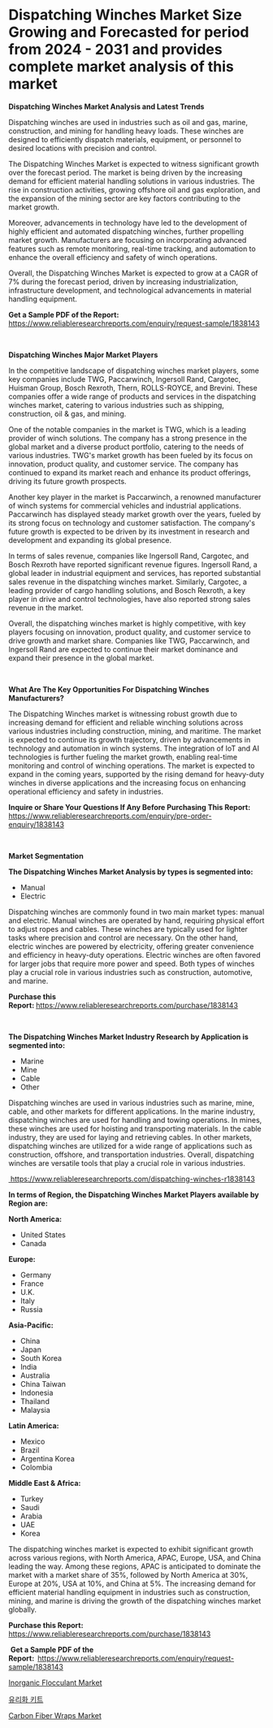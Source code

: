 <p><h1>Dispatching Winches Market Size Growing and Forecasted for period from 2024 - 2031 and provides complete market analysis of this market</h1></p><p><strong>Dispatching Winches Market Analysis and Latest Trends</strong></p>
<p><p>Dispatching winches are used in industries such as oil and gas, marine, construction, and mining for handling heavy loads. These winches are designed to efficiently dispatch materials, equipment, or personnel to desired locations with precision and control.</p><p>The Dispatching Winches Market is expected to witness significant growth over the forecast period. The market is being driven by the increasing demand for efficient material handling solutions in various industries. The rise in construction activities, growing offshore oil and gas exploration, and the expansion of the mining sector are key factors contributing to the market growth.</p><p>Moreover, advancements in technology have led to the development of highly efficient and automated dispatching winches, further propelling market growth. Manufacturers are focusing on incorporating advanced features such as remote monitoring, real-time tracking, and automation to enhance the overall efficiency and safety of winch operations.</p><p>Overall, the Dispatching Winches Market is expected to grow at a CAGR of 7% during the forecast period, driven by increasing industrialization, infrastructure development, and technological advancements in material handling equipment.</p></p>
<p><strong>Get a Sample PDF of the Report:&nbsp;</strong> <a href="https://www.reliableresearchreports.com/enquiry/request-sample/1838143">https://www.reliableresearchreports.com/enquiry/request-sample/1838143</a></p>
<p>&nbsp;</p>
<p><strong>Dispatching Winches Major Market Players</strong></p>
<p><p>In the competitive landscape of dispatching winches market players, some key companies include TWG, Paccarwinch, Ingersoll Rand, Cargotec, Huisman Group, Bosch Rexroth, Thern, ROLLS-ROYCE, and Brevini. These companies offer a wide range of products and services in the dispatching winches market, catering to various industries such as shipping, construction, oil & gas, and mining.</p><p>One of the notable companies in the market is TWG, which is a leading provider of winch solutions. The company has a strong presence in the global market and a diverse product portfolio, catering to the needs of various industries. TWG's market growth has been fueled by its focus on innovation, product quality, and customer service. The company has continued to expand its market reach and enhance its product offerings, driving its future growth prospects.</p><p>Another key player in the market is Paccarwinch, a renowned manufacturer of winch systems for commercial vehicles and industrial applications. Paccarwinch has displayed steady market growth over the years, fueled by its strong focus on technology and customer satisfaction. The company's future growth is expected to be driven by its investment in research and development and expanding its global presence.</p><p>In terms of sales revenue, companies like Ingersoll Rand, Cargotec, and Bosch Rexroth have reported significant revenue figures. Ingersoll Rand, a global leader in industrial equipment and services, has reported substantial sales revenue in the dispatching winches market. Similarly, Cargotec, a leading provider of cargo handling solutions, and Bosch Rexroth, a key player in drive and control technologies, have also reported strong sales revenue in the market.</p><p>Overall, the dispatching winches market is highly competitive, with key players focusing on innovation, product quality, and customer service to drive growth and market share. Companies like TWG, Paccarwinch, and Ingersoll Rand are expected to continue their market dominance and expand their presence in the global market.</p></p>
<p>&nbsp;</p>
<p><strong>What Are The Key Opportunities For Dispatching Winches Manufacturers?</strong></p>
<p><p>The Dispatching Winches market is witnessing robust growth due to increasing demand for efficient and reliable winching solutions across various industries including construction, mining, and maritime. The market is expected to continue its growth trajectory, driven by advancements in technology and automation in winch systems. The integration of IoT and AI technologies is further fueling the market growth, enabling real-time monitoring and control of winching operations. The market is expected to expand in the coming years, supported by the rising demand for heavy-duty winches in diverse applications and the increasing focus on enhancing operational efficiency and safety in industries.</p></p>
<p><strong>Inquire or Share Your Questions If Any Before Purchasing This Report:</strong> <a href="https://www.reliableresearchreports.com/enquiry/pre-order-enquiry/1838143">https://www.reliableresearchreports.com/enquiry/pre-order-enquiry/1838143</a></p>
<p>&nbsp;</p>
<p><strong>Market Segmentation</strong></p>
<p><strong>The Dispatching Winches Market Analysis by types is segmented into:</strong></p>
<p><ul><li>Manual</li><li>Electric</li></ul></p>
<p><p>Dispatching winches are commonly found in two main market types: manual and electric. Manual winches are operated by hand, requiring physical effort to adjust ropes and cables. These winches are typically used for lighter tasks where precision and control are necessary. On the other hand, electric winches are powered by electricity, offering greater convenience and efficiency in heavy-duty operations. Electric winches are often favored for larger jobs that require more power and speed. Both types of winches play a crucial role in various industries such as construction, automotive, and marine.</p></p>
<p><strong>Purchase this Report:&nbsp;</strong><a href="https://www.reliableresearchreports.com/purchase/1838143">https://www.reliableresearchreports.com/purchase/1838143</a></p>
<p>&nbsp;</p>
<p><strong>The Dispatching Winches Market Industry Research by Application is segmented into:</strong></p>
<p><ul><li>Marine</li><li>Mine</li><li>Cable</li><li>Other</li></ul></p>
<p><p>Dispatching winches are used in various industries such as marine, mine, cable, and other markets for different applications. In the marine industry, dispatching winches are used for handling and towing operations. In mines, these winches are used for hoisting and transporting materials. In the cable industry, they are used for laying and retrieving cables. In other markets, dispatching winches are utilized for a wide range of applications such as construction, offshore, and transportation industries. Overall, dispatching winches are versatile tools that play a crucial role in various industries.</p></p>
<p><a href="https://www.reliableresearchreports.com/dispatching-winches-r1838143">&nbsp;https://www.reliableresearchreports.com/dispatching-winches-r1838143</a></p>
<p><strong>In terms of Region, the Dispatching Winches Market Players available by Region are:</strong></p>
<p>
    <p> <strong> North America: </strong>
        <ul>
            <li>United States</li>
            <li>Canada</li>
        </ul>
        </p> 
    <p> <strong> Europe: </strong>
        <ul>
            <li>Germany</li>
            <li>France</li>
            <li>U.K.</li>
            <li>Italy</li>
            <li>Russia</li>
        </ul>
        </p> 
    <p> <strong> Asia-Pacific: </strong>
        <ul>
            <li>China</li>
            <li>Japan</li>
            <li>South Korea</li>
            <li>India</li>
            <li>Australia</li>
            <li>China Taiwan</li>
            <li>Indonesia</li>
            <li>Thailand</li>
            <li>Malaysia</li>
        </ul>
        </p> 
    <p> <strong> Latin America: </strong>
        <ul>
            <li>Mexico</li>
            <li>Brazil</li>
            <li>Argentina Korea</li>
            <li>Colombia</li>
        </ul>
        </p> 
    <p> <strong> Middle East & Africa: </strong>
        <ul>
            <li>Turkey</li>
            <li>Saudi</li>
            <li>Arabia</li>
            <li>UAE</li>
            <li>Korea</li>
        </ul>
    </p>
    </p>
<p><p>The dispatching winches market is expected to exhibit significant growth across various regions, with North America, APAC, Europe, USA, and China leading the way. Among these regions, APAC is anticipated to dominate the market with a market share of 35%, followed by North America at 30%, Europe at 20%, USA at 10%, and China at 5%. The increasing demand for efficient material handling equipment in industries such as construction, mining, and marine is driving the growth of the dispatching winches market globally.</p></p>
<p><strong>Purchase this Report: </strong><a href="https://www.reliableresearchreports.com/purchase/1838143">https://www.reliableresearchreports.com/purchase/1838143</a></p>
<p>&nbsp;<strong>Get a Sample PDF of the Report:&nbsp;&nbsp;</strong><a href="https://www.reliableresearchreports.com/enquiry/request-sample/1838143">https://www.reliableresearchreports.com/enquiry/request-sample/1838143</a></p>
<p><strong></strong></p>
<p><p><a href="https://unruly-ladybug-44b.notion.site/Inorganic-Flocculant-Market-Size-Market-Outlook-and-Market-Forecast-2024-to-2031-8a3cde7abd69443385f474867526d2bc">Inorganic Flocculant Market</a></p><p><a href="https://github.com/laholand/Market-Research-Report-List-3/blob/main/655628638910.md">유리화 키트</a></p><p><a href="https://cute-banjo-8ca.notion.site/Carbon-Fiber-Wraps-Market-Comprehensive-Assessment-by-Type-Application-and-Geography-67cd98ba803c4246a295ebdb4f442514">Carbon Fiber Wraps Market</a></p></p>